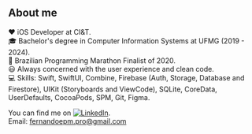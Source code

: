 <!-- ### Hi there <img src="https://raw.githubusercontent.com/MartinHeinz/MartinHeinz/master/wave.gif" width="30px">
-->

<!--
**ofernandopro/ofernandopro** is a ✨ _special_ ✨ repository because its `README.md` (this file) appears on your GitHub profile.

Here are some ideas to get you started:

- 🔭 I’m currently working on ...
- 🌱 I’m currently learning ...
- 👯 I’m looking to collaborate on ...
- 🤔 I’m looking for help with ...
- 💬 Ask me about ...
- 📫 How to reach me: ...
- 😄 Pronouns: ...
- ⚡ Fun fact: ...
-->

## About me
<!--
I am an iOS Developer diving into iOS Mobile Development with Swift and I am currently a Computer Information Systems student in the best computer science university of Brazil (UFMG). Besides all this amazing foundation in algorithms and data structures that the university provides me, I am Always concerned with the User Experience and code organization.
-->
❤️ iOS Developer at CI&T. <br />
🎓 Bachelor's degree in Computer Information Systems at UFMG (2019 - 2024).<br />
🏅 Brazilian Programming Marathon Finalist of 2020.<br />
😃 Always concerned with the user experience and clean code.<br />
💻 Skills: Swift, SwiftUI, Combine, Firebase (Auth, Storage, Database and Firestore), UIKit (Storyboards and ViewCode), SQLite, CoreData, UserDefaults, CocoaPods, SPM, Git, Figma.<br />
<!--💻 Skills: Swift, CoreData, Firebase, CocoaPods, Git, Gitflow, Figma, HTML, CSS, JavaScript.<br />-->

<!-- Actual text -->

You can find me on [![LinkedIn][2.2]][2].<br />
Email: fernandoepm.pro@gmail.com

<!-- Icons -->

[2.2]: https://raw.githubusercontent.com/MartinHeinz/MartinHeinz/master/linkedin-3-16.png (LinkedIn icon without padding)

<!-- Links to your social media accounts -->

[1]: https://twitter.com/oprogexpert
[2]: https://www.linkedin.com/in/fernando-ep-moreira/


<!-- [![Fernando's github stats](https://github-readme-stats.vercel.app/api?username=ofernandopro&theme=radical)](https://github.com/ofernandopro/github-readme-stats) -->

